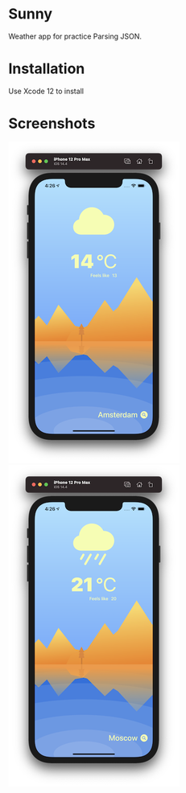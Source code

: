 # Sunny

Weather app for practice Parsing JSON.

# Installation

Use Xcode 12 to install

# Screenshots

![Screenshot 1](https://github.com/nukutkas/Sunny/blob/master/Sunny/Screenshots/Screenshot01.png)
![Screenshot 2](https://github.com/nukutkas/Sunny/blob/master/Sunny/Screenshots/Screenshot02.png)

